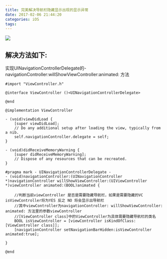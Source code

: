 ```yaml
---
title: 完美解决导航栏隐藏显示出现的显示异常
date: 2017-02-06 21:44:20
categories: iOS
tags:
---
```



![](http://ojgg6fpio.bkt.clouddn.com/image/gif/%E5%AF%BC%E8%88%AA%E6%A0%8F.gif) <!--more-->

## 解决方法如下:

实现UINavigationControllerDelegate的- navigationController:willShowViewController:animated: 方法
``` objc 
#import "ViewController.h"

@interface ViewController ()<UINavigationControllerDelegate>

@end

@implementation ViewController

- (void)viewDidLoad {
    [super viewDidLoad];
    // Do any additional setup after loading the view, typically from a nib.
    self.navigationController.delegate = self;
}

- (void)didReceiveMemoryWarning {
    [super didReceiveMemoryWarning];
    // Dispose of any resources that can be recreated.
}

#pragma mark - UINavigationControllerDelegate -
- (void)navigationController:(UINavigationController *)navigationController willShowViewController:(UIViewController *)viewController animated:(BOOL)animated {
    
    //判断当前viewController 是否是需要隐藏导航栏，如果是需要隐藏的VC isViewController将为YES 反之 NO 将会显示出导航栏
    //其中viewController为navigationController: willShowViewController: animated: 方法里的参数viewController
    //[ViewController class]中的ViewController为具体需要隐藏导航栏的类名
    BOOL isViewController = [viewController isKindOfClass:[ViewController class]];
    [navigationController setNavigationBarHidden:isViewController animated:true];

}

@end

```
